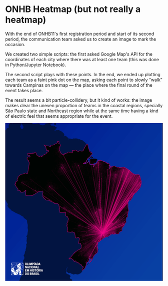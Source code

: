# ONHB Heatmap (but not really a heatmap)

With the end of ONHB11's first registration period and start of its second period, the communication team asked us to create an image to mark the occasion.

We created two simple scripts: the first asked Google Map's API for the coordinates of each city where there was at least one team (this was done in Python/Jupyter Notebook).

The second script plays with these points. In the end, we ended up plotting each team as a faint pink dot on the map, asking each point to slowly “walk” towards Campinas on the map — the place where the final round of the event takes place.

The result seems a bit particle-collidery, but it kind of works: the image makes clear the uneven proportion of teams in the coastal regions, specially São Paulo state and Northeast region while at the same time having a kind of electric feel that seems appropriate for the event.

![Generated image with some light post processing](https://raw.githubusercontent.com/caluap/onhb_heatmap/master/heatmap.png)
